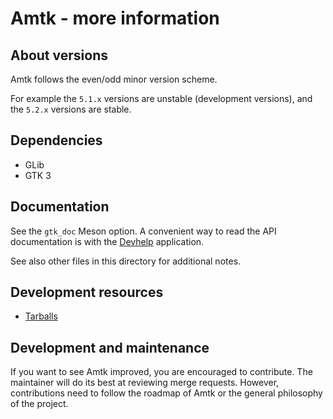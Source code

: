 Amtk - more information
=======================

About versions
--------------

Amtk follows the even/odd minor version scheme.

For example the `5.1.x` versions are unstable (development versions), and the
`5.2.x` versions are stable.

Dependencies
------------

- GLib
- GTK 3

Documentation
-------------

See the `gtk_doc` Meson option. A convenient way to read the API documentation
is with the [Devhelp](https://wiki.gnome.org/Apps/Devhelp) application.

See also other files in this directory for additional notes.

Development resources
---------------------

- [Tarballs](https://download.gnome.org/sources/amtk/)

Development and maintenance
---------------------------

If you want to see Amtk improved, you are encouraged to contribute. The
maintainer will do its best at reviewing merge requests. However, contributions
need to follow the roadmap of Amtk or the general philosophy of the project.
